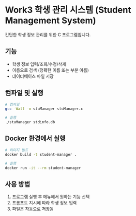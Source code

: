 # Work3 학생 관리 시스템 (Student Management System)

간단한 학생 정보 관리를 위한 C 프로그램입니다.

## 기능

- 학생 정보 입력/조회/수정/삭제
- 이름으로 검색 (정확한 이름 또는 부분 이름)
- 데이터베이스 파일 저장

## 컴파일 및 실행

```bash
# 컴파일
gcc -Wall -o stuManager stuManager.c

# 실행
./stuManager stdinfo.db
```

## Docker 환경에서 실행

```bash
# 이미지 빌드
docker build -t student-manager .

# 실행
docker run -it --rm student-manager
```

## 사용 방법

1. 프로그램 실행 후 메뉴에서 원하는 기능 선택
2. 프롬프트 지시에 따라 학생 정보 입력
3. 파일은 자동으로 저장됨